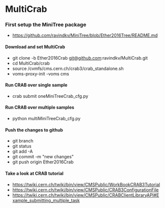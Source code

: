 # MultiCrab

 ### First setup the MiniTree package
 * https://github.com/ravindkv/MiniTree/blob/Ether2016Tree/README.md

 #### Download and set MultiCrab ####
 * git clone -b Ether2016Crab git@github.com:ravindkv/MultiCrab.git
 * cd MultiCrab/crab
 * source /cvmfs/cms.cern.ch/crab3/crab_standalone.sh
 * voms-proxy-init -voms cms

 #### Run CRAB over single sample ####
 * crab submit oneMiniTreeCrab_cfg.py

 #### Run CRAB over multiple samples ####
 * python multiMiniTreeCrab_cfg.py

#### Push the changes to github ####
 * git branch
 * git status
 * git add -A
 * git commit -m "new changes"
 * git push origin Ether2016Crab

 #### Take a look at CRAB tutorial ####
 * https://twiki.cern.ch/twiki/bin/view/CMSPublic/WorkBookCRAB3Tutorial
 * https://twiki.cern.ch/twiki/bin/view/CMSPublic/CRAB3ConfigurationFile
 * https://twiki.cern.ch/twiki/bin/view/CMSPublic/CRABClientLibraryAPI#Example_submitting_multiple_task
